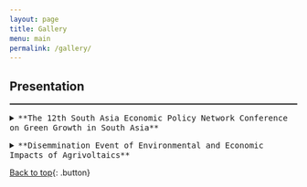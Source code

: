 ```yaml
---
layout: page
title: Gallery
menu: main
permalink: /gallery/
---
```

<a name="top"></a>

## Presentation

<hr style="border:.25px solid grey">

<details>
<summary><kbd>**The 12th South Asia Economic Policy Network Conference on Green Growth in South Asia**</kbd></summary>
<img src="/assets/gallery/Mohsin PEDL Presentatoin WB 2023.jpg" alt='Presenting findings of Paper VI: Bricks to blocks: An exploratory study of a policy and practices in the construction sector of Bangladesh
' width=770px height=430px align="center">
<p style="text-align: center; font-size: 12px; color: blue;">Presenting findings of Paper VI: Bricks to blocks</p>
<img src='/assets/gallery/Presenters and Organizers WB 2023.jpg' alt='Presenters and Organizers WB 2023' width=770px height=430px align="center" />
<p style="text-align: center; font-size: 12px; color: blue;">All Speaker of the Day 2 of The 12th South Asia Economic Policy Network Conference on Green Growth in South Asia</p>
</details>
<p> </p>

  <details>
  <summary><kbd>**Disemmination Event of Environmental and Economic Impacts of Agrivoltaics**</kbd></summary>
    <img src='/assets/gallery/EnvCC Cluster BIGD 1.jpg' alt='BIGD Researchers of Environment and Climate Change Cluster' width=770px height=430px align="center" />
<p style="text-align: center; font-size: 12px; color: blue;">BIGD Researchers of Environment and Climate Change Cluster </p>
  </details>

[Back to top](#top){: .button}

<!--
- **Course Name** \
 [Ttile](url){:target="_blank"}.
-->
